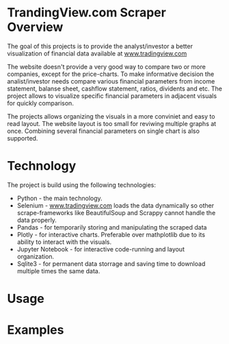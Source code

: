 # TrandingView.com Scraper Overview

The goal of this projects is to provide the analyst/investor a better visualization of financial data available at www.tradingview.com

The website doesn't provide a very good way to compare two or more companies, except for the price-charts. To make informative decision the analist/investor needs compare various financial parameters from income statement, balanse sheet, cashflow statement, ratios, dividents and etc. The project allows to visualize specific financial parameters in adjacent visuals for quickly comparison.

The projects allows organizing the visuals in a more conviniet and easy to read layout. The website layout is too small for reviwing multiple graphs at once. Combining several financial parameters on single chart is also supported.

# Technology 
The project is build using the following technologies:
 - Python - the main technology.
 - Selenium - www.tradingview.com loads the data dynamically so other scrape-frameworks like BeautifulSoup and Scrappy cannot handle the data properly.
 - Pandas - for temporarily storing and manipulating the scraped data
 - Plotly - for interactive charts. Preferable over mathplotlib due to its ability to interact with the visuals.
 - Jupyter Notebook - for interactive code-running and layout organization.
 - Sqlite3 - for permanent data storrage and saving time to download multiple times the same data.


# Usage


# Examples
